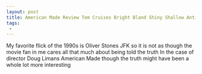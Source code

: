```yaml
---
layout: post
title: American Made Review Tom Cruises Bright Bland Shiny Shallow AntiReagan Lie
tags:
 -
---
```

My favorite flick of the 1990s is Oliver Stones JFK so it is not as though the movie fan in me cares all that much about being told the truth In the case of director Doug Limans American Made though the truth might have been a whole lot more interesting
